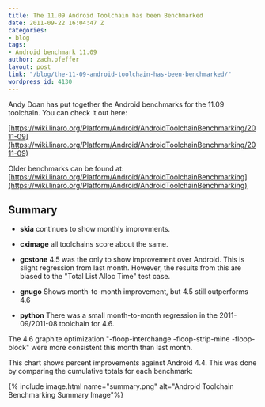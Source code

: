 ```yaml
---
title: The 11.09 Android Toolchain has been Benchmarked
date: 2011-09-22 16:04:47 Z
categories:
- blog
tags:
- Android benchmark 11.09
author: zach.pfeffer
layout: post
link: "/blog/the-11-09-android-toolchain-has-been-benchmarked/"
wordpress_id: 4130
---
```


Andy Doan has put together the Android benchmarks for the 11.09 toolchain. You can check it out here:

[https://wiki.linaro.org/Platform/Android/AndroidToolchainBenchmarking/2011-09](https://wiki.linaro.org/Platform/Android/AndroidToolchainBenchmarking/2011-09)

Older benchmarks can be found at: [https://wiki.linaro.org/Platform/Android/AndroidToolchainBenchmarking](https://wiki.linaro.org/Platform/Android/AndroidToolchainBenchmarking)


## Summary

	
  * **skia** continues to show monthly improvments.

	
  * **cximage** all toolchains score about the same.

	
  * **gcstone** 4.5 was the only to show improvement over Android. This is slight regression from last month. However, the results from this are biased to the "Total List Alloc Time" test case.

	
  * **gnugo** Shows month-to-month improvement, but 4.5 still outperforms 4.6

	
  * **python** There was a small month-to-month regression in the 2011-09/2011-08 toolchain for 4.6.


The 4.6 graphite optimization "-floop-interchange -floop-strip-mine -floop-block" were more consistent this month than last month.

This chart shows percent improvements against Android 4.4. This was done by comparing the cumulative totals for each benchmark:


{% include image.html name="summary.png" alt="Android Toolchain Benchmarking Summary Image"%}

